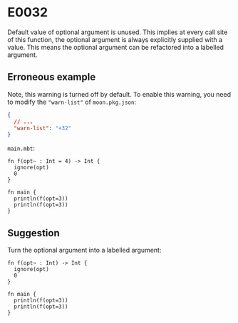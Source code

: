 # E0032

Default value of optional argument is unused. This implies at every call site of this function, the optional argument is always explicitly supplied with a value. This means the optional argument can be refactored into a labelled argument.

## Erroneous example

Note, this warning is turned off by default. To enable this warning, you need to modify the `"warn-list"` of `moon.pkg.json`:

```json
{
  // ...
  "warn-list": "+32"
}
```

`main.mbt`:

```moonbit
fn f(opt~ : Int = 4) -> Int {
  ignore(opt)
  0
}

fn main {
  println(f(opt=3))
  println(f(opt=3))
}
```

## Suggestion

Turn the optional argument into a labelled argument:

```moonbit
fn f(opt~ : Int) -> Int {
  ignore(opt)
  0
}

fn main {
  println(f(opt=3))
  println(f(opt=3))
}
```
